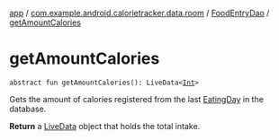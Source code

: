 [app](../../index.md) / [com.example.android.calorietracker.data.room](../index.md) / [FoodEntryDao](index.md) / [getAmountCalories](./get-amount-calories.md)

# getAmountCalories

`abstract fun getAmountCalories(): LiveData<`[`Int`](https://kotlinlang.org/api/latest/jvm/stdlib/kotlin/-int/index.html)`>`

Gets the amount of calories registered from the last [EatingDay](../../com.example.android.calorietracker.data.room.entities/-eating-day/index.md) in the database.

**Return**
a [LiveData](#) object that holds the total intake.

